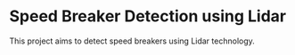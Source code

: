 # Speed Breaker Detection using Lidar

This project aims to detect speed breakers using Lidar technology.